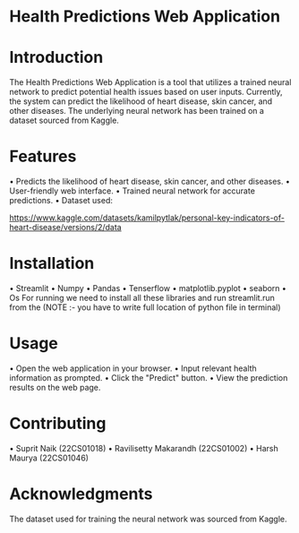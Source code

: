 # Health Predictions Web Application

# Introduction
The Health Predictions Web Application is a tool that utilizes a trained neural network to predict potential health issues based on user inputs. Currently, the system can predict the likelihood of heart disease, skin cancer, and other diseases. The underlying neural network has been trained on a dataset sourced from Kaggle.

# Features
•	Predicts the likelihood of heart disease, skin cancer, and other diseases.
•	User-friendly web interface.
•	Trained neural network for accurate predictions.
•	Dataset used: 

https://www.kaggle.com/datasets/kamilpytlak/personal-key-indicators-of-heart-disease/versions/2/data

# Installation
•	Streamlit
•	Numpy
•	Pandas
•	Tenserflow
•	matplotlib.pyplot
•	seaborn
•	Os
For running we need to install all these libraries and run streamlit.run from the (NOTE :- you have to write full location of python file in terminal)

# Usage
•	Open the web application in your browser.
•	Input relevant health information as prompted.
•	Click the "Predict" button.
•	View the prediction results on the web page.

# Contributing
•	Suprit Naik (22CS01018)
•	Ravilisetty Makarandh (22CS01002)
•	Harsh Maurya (22CS01046)

# Acknowledgments
The dataset used for training the neural network was sourced from Kaggle.





